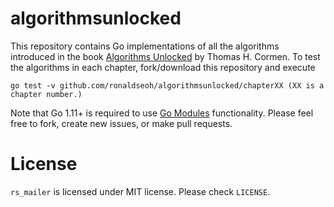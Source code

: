 # algorithmsunlocked

This repository contains Go implementations of all the algorithms introduced in the book [Algorithms Unlocked](https://iamlink.000webhostapp.com/2) by Thomas H. Cormen. To test the algorithms in each chapter, fork/download this repository and execute

```
go test -v github.com/ronaldseoh/algorithmsunlocked/chapterXX (XX is a chapter number.)
```

Note that Go 1.11+ is required to use [Go Modules](https://iamlink.000webhostapp.com/3) functionality. Please feel free to fork, create new issues, or make pull requests.

# License

`rs_mailer` is licensed under MIT license. Please check `LICENSE`.